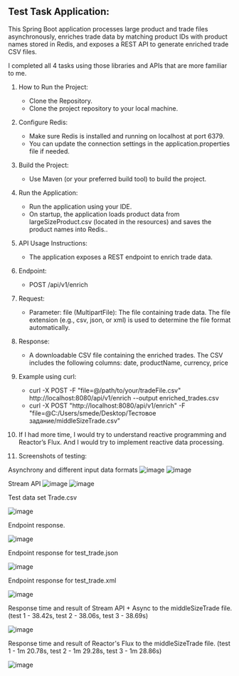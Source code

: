 Test Task Application:
-
This Spring Boot application processes large product and trade files asynchronously, enriches trade data by matching product IDs with product names stored in Redis, and exposes a REST API to generate enriched trade CSV files.


I completed all 4 tasks using those libraries and APIs that are more familiar to me.


1. How to Run the Project:

     - Clone the Repository.
     - Clone the project repository to your local machine.

2. Configure Redis:

     - Make sure Redis is installed and running on localhost at port 6379.
     - You can update the connection settings in the application.properties file if needed.

3. Build the Project:

     - Use Maven (or your preferred build tool) to build the project.

4. Run the Application:

     - Run the application using your IDE.
     - On startup, the application loads product data from largeSizeProduct.csv (located in the resources) and saves the product names into Redis..
  
5. API Usage Instructions:

     - The application exposes a REST endpoint to enrich trade data.
       
6. Endpoint:

     - POST /api/v1/enrich
  
7. Request:

     - Parameter: file (MultipartFile): The file containing trade data. The file extension (e.g., csv, json, or xml) is used to determine the file format automatically.
  
8. Response:

     - A downloadable CSV file containing the enriched trades. The CSV includes the following columns: date, productName, currency, price
  
9. Example using curl:
   
     - curl -X POST -F "file=@/path/to/your/tradeFile.csv" http://localhost:8080/api/v1/enrich --output enriched_trades.csv
     - curl -X POST "http://localhost:8080/api/v1/enrich" -F "file=@C:/Users/smede/Desktop/Тестовое задание/middleSizeTrade.csv"
  
10. If I had more time, I would try to understand reactive programming and Reactor’s Flux. And I would try to implement reactive data processing.

11. Screenshots of testing:

Asynchrony and different input data formats
![image](https://github.com/user-attachments/assets/4e64b35a-677f-40b8-8f4d-6829a27bc30d)
![image](https://github.com/user-attachments/assets/52ae4143-a413-467c-a3aa-b4eaec7bca7c)

Stream API
![image](https://github.com/user-attachments/assets/940345cb-f4b3-4099-a1c2-e046023dc429)
![image](https://github.com/user-attachments/assets/708190cb-ae7e-49d1-8a04-5c9a4a0d41c5)

Test data set Trade.csv

![image](https://github.com/user-attachments/assets/f54c337a-2acc-40bf-8b83-97d893da9dc1)

Endpoint response.

![image](https://github.com/user-attachments/assets/83e3f0c3-85d8-4c80-8bf6-b16710faec81)

Endpoint response for test_trade.json

![image](https://github.com/user-attachments/assets/e2a8d736-e946-40a3-97ee-c3180743e7f9)

Endpoint response for test_trade.xml

![image](https://github.com/user-attachments/assets/9e3b44bc-855c-400d-8071-4bd0bf5cbced)

Response time and result of Stream API + Async to the middleSizeTrade file. (test 1 - 38.42s, test 2 - 38.06s, test 3 - 38.69s)

![image](https://github.com/user-attachments/assets/6a390d40-54be-43f8-9997-bc6e2bbece28)

Response time and result of Reactor's Flux to the middleSizeTrade file. (test 1 - 1m 20.78s, test 2 - 1m 29.28s, test 3 - 1m 28.86s)

![image](https://github.com/user-attachments/assets/067a329b-9a2f-4a88-8ea5-7ef57f9a7e52)



